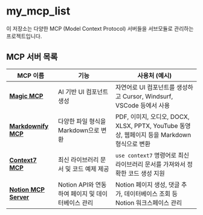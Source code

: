 # my_mcp_list

이 저장소는 다양한 MCP (Model Context Protocol) 서버들을 서브모듈로 관리하는 프로젝트입니다.

## MCP 서버 목록

| MCP 이름 | 기능 | 사용처 (예시) |
|---------|------|---------------|
| **[Magic MCP](https://github.com/21st-dev/magic-mcp)** | AI 기반 UI 컴포넌트 생성 | 자연어로 UI 컴포넌트를 생성하고 Cursor, Windsurf, VSCode 등에서 사용 |
| **[Markdownify MCP](https://github.com/zcaceres/markdownify-mcp)** | 다양한 파일 형식을 Markdown으로 변환 | PDF, 이미지, 오디오, DOCX, XLSX, PPTX, YouTube 동영상, 웹페이지 등을 Markdown 형식으로 변환 |
| **[Context7 MCP](https://github.com/upstash/context7.git)** | 최신 라이브러리 문서 및 코드 예제 제공 | `use context7` 명령어로 최신 라이브러리 문서를 가져와서 정확한 코드 생성 지원 |
| **[Notion MCP Server](https://github.com/makenotion/notion-mcp-server.git)** | Notion API와 연동하여 페이지 및 데이터베이스 관리 | Notion 페이지 생성, 댓글 추가, 데이터베이스 조회 등 Notion 워크스페이스 관리 |